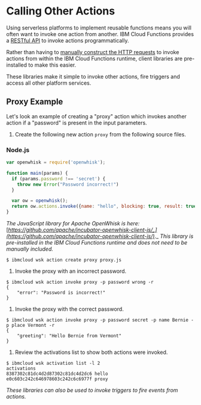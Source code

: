 # Calling Other Actions

Using serverless platforms to implement reusable functions means you will often want to invoke one action from another. IBM Cloud Functions provides a [RESTful API](http://petstore.swagger.io/?url=https://raw.githubusercontent.com/openwhisk/openwhisk/master/core/controller/src/main/resources/apiv1swagger.json) to invoke actions programmatically.

Rather than having to [manually construct the HTTP requests](https://github.com/apache/incubator-openwhisk/blob/master/docs/rest_api.md#actions) to invoke actions from within the IBM Cloud Functions runtime, client libraries are pre-installed to make this easier.

These libraries make it simple to invoke other actions, fire triggers and access all other platform services.

## Proxy Example

Let's look an example of creating a "proxy" action which invokes another action if a "password" is present in the input parameters.

1. Create the following new action `proxy` from the following source files.

### Node.js

```javascript
var openwhisk = require('openwhisk');

function main(params) {
  if (params.password !== 'secret') {
    throw new Error("Password incorrect!")
  }

  var ow = openwhisk();
  return ow.actions.invoke({name: "hello", blocking: true, result: true, params: params})
}
```

_The JavaScript library for Apache OpenWhisk is here:_ [_https://github.com/apache/incubator-openwhisk-client-js/_](https://github.com/apache/incubator-openwhisk-client-js/)_._ _This library is pre-installed in the IBM Cloud Functions runtime and does not need to be manually included._

```text
$ ibmcloud wsk action create proxy proxy.js
```

1. Invoke the proxy with an incorrect password.

```text
$ ibmcloud wsk action invoke proxy -p password wrong -r
{
    "error": "Password is incorrect!"
}
```

1. Invoke the proxy with the correct password.

```text
$ ibmcloud wsk action invoke proxy -p password secret -p name Bernie -p place Vermont -r
{
    "greeting": "Hello Bernie from Vermont"
}
```

1. Review the activations list to show both actions were invoked.

```text
$ ibmcloud wsk activation list -l 2
activations
8387302c81dc4d2d87302c81dc4d2dc6 hello
e0c603c242c646978603c242c6c6977f proxy
```

_These libraries can also be used to invoke triggers to fire events from actions._

